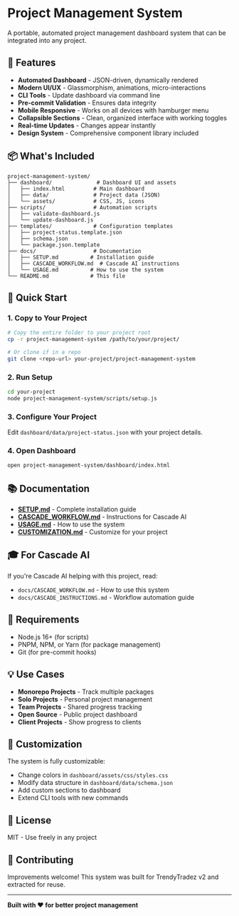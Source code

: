 # Project Management System

A portable, automated project management dashboard system that can be integrated into any project.

## 🎯 Features

- **Automated Dashboard** - JSON-driven, dynamically rendered
- **Modern UI/UX** - Glassmorphism, animations, micro-interactions
- **CLI Tools** - Update dashboard via command line
- **Pre-commit Validation** - Ensures data integrity
- **Mobile Responsive** - Works on all devices with hamburger menu
- **Collapsible Sections** - Clean, organized interface with working toggles
- **Real-time Updates** - Changes appear instantly
- **Design System** - Comprehensive component library included

## 📦 What's Included

```
project-management-system/
├── dashboard/              # Dashboard UI and assets
│   ├── index.html         # Main dashboard
│   ├── data/              # Project data (JSON)
│   └── assets/            # CSS, JS, icons
├── scripts/               # Automation scripts
│   ├── validate-dashboard.js
│   └── update-dashboard.js
├── templates/             # Configuration templates
│   ├── project-status.template.json
│   ├── schema.json
│   └── package.json.template
├── docs/                  # Documentation
│   ├── SETUP.md          # Installation guide
│   ├── CASCADE_WORKFLOW.md  # Cascade AI instructions
│   └── USAGE.md          # How to use the system
└── README.md             # This file
```

## 🚀 Quick Start

### 1. Copy to Your Project

```bash
# Copy the entire folder to your project root
cp -r project-management-system /path/to/your/project/

# Or clone if in a repo
git clone <repo-url> your-project/project-management-system
```

### 2. Run Setup

```bash
cd your-project
node project-management-system/scripts/setup.js
```

### 3. Configure Your Project

Edit `dashboard/data/project-status.json` with your project details.

### 4. Open Dashboard

```bash
open project-management-system/dashboard/index.html
```

## 📚 Documentation

- **[SETUP.md](./docs/SETUP.md)** - Complete installation guide
- **[CASCADE_WORKFLOW.md](./docs/CASCADE_WORKFLOW.md)** - Instructions for Cascade AI
- **[USAGE.md](./docs/USAGE.md)** - How to use the system
- **[CUSTOMIZATION.md](./docs/CUSTOMIZATION.md)** - Customize for your project

## 🎓 For Cascade AI

If you're Cascade AI helping with this project, read:

- `docs/CASCADE_WORKFLOW.md` - How to use this system
- `docs/CASCADE_INSTRUCTIONS.md` - Workflow automation guide

## 🔧 Requirements

- Node.js 16+ (for scripts)
- PNPM, NPM, or Yarn (for package management)
- Git (for pre-commit hooks)

## 💡 Use Cases

- **Monorepo Projects** - Track multiple packages
- **Solo Projects** - Personal project management
- **Team Projects** - Shared progress tracking
- **Open Source** - Public project dashboard
- **Client Projects** - Show progress to clients

## 🎨 Customization

The system is fully customizable:

- Change colors in `dashboard/assets/css/styles.css`
- Modify data structure in `dashboard/data/schema.json`
- Add custom sections to dashboard
- Extend CLI tools with new commands

## 📄 License

MIT - Use freely in any project

## 🤝 Contributing

Improvements welcome! This system was built for TrendyTradez v2 and extracted for reuse.

---

**Built with ❤️ for better project management**
